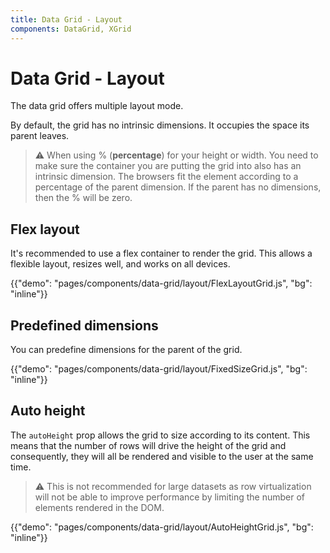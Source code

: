 ```yaml
---
title: Data Grid - Layout
components: DataGrid, XGrid
---
```


# Data Grid - Layout

<p class="description">The data grid offers multiple layout mode.</p>

By default, the grid has no intrinsic dimensions. It occupies the space its parent leaves.

> ⚠️ When using % (**percentage**) for your height or width.
> You need to make sure the container you are putting the grid into also has an intrinsic dimension.
> The browsers fit the element according to a percentage of the parent dimension.
> If the parent has no dimensions, then the % will be zero.

## Flex layout

It's recommended to use a flex container to render the grid. This allows a flexible layout, resizes well, and works on all devices.

{{"demo": "pages/components/data-grid/layout/FlexLayoutGrid.js", "bg": "inline"}}

## Predefined dimensions

You can predefine dimensions for the parent of the grid.

{{"demo": "pages/components/data-grid/layout/FixedSizeGrid.js", "bg": "inline"}}

## Auto height

The `autoHeight` prop allows the grid to size according to its content.
This means that the number of rows will drive the height of the grid and consequently, they will all be rendered and visible to the user at the same time.

> ⚠️ This is not recommended for large datasets as row virtualization will not be able to improve performance by limiting the number of elements rendered in the DOM.

{{"demo": "pages/components/data-grid/layout/AutoHeightGrid.js", "bg": "inline"}}
